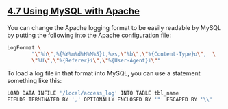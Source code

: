 ## [4.7 Using MySQL with Apache](http://dev.mysql.com/doc/refman/5.7/en/apache.html)

You can change the Apache logging format to be easily readable by MySQL by putting the following into the Apache configuration file:

~~~bash
LogFormat \
        "\"%h\",%{%Y%m%d%H%M%S}t,%>s,\"%b\",\"%{Content-Type}o\",  \
        \"%U\",\"%{Referer}i\",\"%{User-Agent}i\""
~~~

To load a log file in that format into MySQL, you can use a statement something like this:

~~~bash
LOAD DATA INFILE '/local/access_log' INTO TABLE tbl_name
FIELDS TERMINATED BY ',' OPTIONALLY ENCLOSED BY '"' ESCAPED BY '\\'
~~~